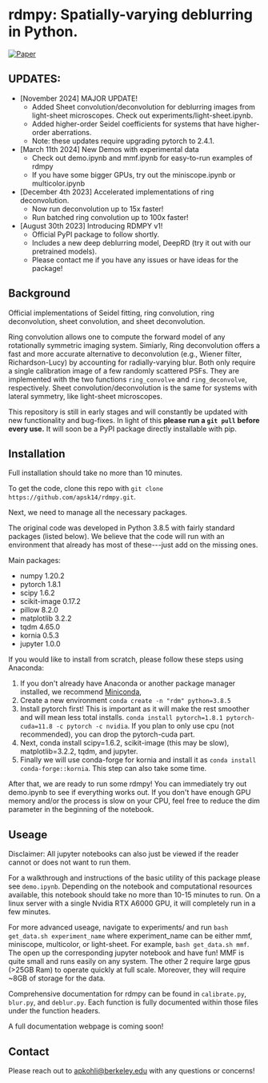 # rdmpy: Spatially-varying deblurring in Python.

[![Paper](https://img.shields.io/badge/paper-%09arXiv%3A2003.12673-yellow.svg)](https://arxiv.org/abs/2206.08928)

## UPDATES:
* [November 2024] MAJOR UPDATE!
  * Added Sheet convolution/deconvolution for deblurring images from light-sheet microscopes. Check out experiments/light-sheet.ipynb.
  * Added higher-order Seidel coefficients for systems that have higher-order aberrations.
  * Note: these updates require upgrading pytorch to 2.4.1.
* [March 11th 2024] New Demos with experimental data
  * Check out demo.ipynb and mmf.ipynb for easy-to-run examples of rdmpy
  * If you have some bigger GPUs, try out the miniscope.ipynb or multicolor.ipynb
* [December 4th 2023] Accelerated implementations of ring deconvolution.
  * Now run deconvolution up to 15x faster!
  * Run batched ring convolution up to 100x faster!
* [August 30th 2023] Introducing RDMPY v1!
  * Official PyPI package to follow shortly.
  * Includes a new deep deblurring model, DeepRD (try it out with our pretrained models).
  * Please contact me if you have any issues or have ideas for the package!


## Background
Official implementations of Seidel fitting, ring convolution, ring deconvolution, sheet convolution, and sheet deconvolution. 

Ring convolution allows one to compute the forward model of any rotationally symmetric imaging system. Simiarly, Ring deconvolution offers a fast and more accurate alternative to deconvolution (e.g., Wiener filter, Richardson-Lucy) by accounting for radially-varying blur. Both only require a single calibration image of a few randomly scattered PSFs. They are implemented with the two functions ```ring_convolve``` and ```ring_deconvolve```, respectively. Sheet convolution/deconvolution is the same for systems with lateral symmetry, like light-sheet microscopes.

This repository is still in early stages and will constantly be updated with new functionality and bug-fixes. In light of this **please run a ```git pull``` before every use.** It will soon be a PyPI package directly installable with pip.


## Installation

Full installation should take no more than 10 minutes.

To get the code, clone this repo with ```git clone https://github.com/apsk14/rdmpy.git```.

Next, we need to manage all the necessary packages.

The original code was developed in Python 3.8.5 with fairly standard packages (listed below). We believe that the code will run with an environment that already has most of these---just add on the missing ones. 

Main packages:
* numpy 1.20.2
* pytorch 1.8.1
* scipy 1.6.2
* scikit-image 0.17.2
* pillow 8.2.0
* matplotlib 3.2.2
* tqdm 4.65.0
* kornia 0.5.3 
* jupyter 1.0.0

If you would like to install from scratch, please follow these steps using Anaconda:
1) If you don't already have Anaconda or another package manager installed, we recommend [Miniconda](https://docs.anaconda.com/free/miniconda/miniconda-install/),
2) Create a new environment ```conda create -n "rdm" python=3.8.5```
3) Install pytorch first! This is important as it will make the rest smoother and will mean less total installs. ```conda install pytorch=1.8.1 pytorch-cuda=11.8 -c pytorch -c nvidia```. If you plan to only use cpu (not recommended), you can drop the pytorch-cuda part.
4) Next, conda install scipy=1.6.2, scikit-image (this may be slow), matplotlib=3.2.2, tqdm, and jupyter.
5) Finally we will use conda-forge for kornia and install it as ```conda install conda-forge::kornia```. This step can also take some time.

After that, we are ready to run some rdmpy! You can immediately try out demo.ipynb to see if everything works out. If you don't have enough GPU memory and/or the process is slow on your CPU, feel free to reduce the dim parameter in the beginning of the notebook.

## Useage

Disclaimer: All jupyter notebooks can also just be viewed if the reader cannot or does not want to run them. 

For a walkthrough and instructions of the basic utility of this package please see ```demo.ipynb```. Depending on the notebook and computational resources available, this notebook should take no more than 10-15 minutes to run. On a linux server with a single Nvidia RTX A6000 GPU, it will completely run in a few minutes. 

For more advanced useage, navigate to experiments/ and run ```bash get_data.sh experiment_name``` where experiment_name can be either mmf, miniscope, multicolor, or light-sheet. For example, ```bash get_data.sh mmf```. The open up the corresponding jupyter notebook and have fun! MMF is quite small and runs easily on any system. The other 2 require large gpus (>25GB Ram) to operate quickly at full scale. Moreover, they will require ~8GB of storage for the data. 

Comprehensive documentation for rdmpy can be found in ```calibrate.py```, ```blur.py```, and ```deblur.py```. Each function is fully documented within those files under the function headers. 

A full documentation webpage is coming soon!


## Contact
Please reach out to apkohli@berkeley.edu with any questions or concerns!

